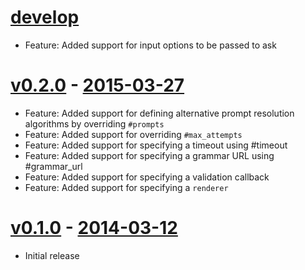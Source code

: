# [develop](https://github.com/adhearsion/adhearsion-ivr)
  * Feature: Added support for input options to be passed to ask

# [v0.2.0](https://github.com/adhearsion/adhearsion-ivr/compare/0.1.0...0.2.0) - [2015-03-27](https://rubygems.org/gems/adhearsion-ivr/versions/0.2.0)
  * Feature: Added support for defining alternative prompt resolution algorithms by overriding `#prompts`
  * Feature: Added support for overriding `#max_attempts`
  * Feature: Added support for specifying a timeout using #timeout
  * Feature: Added support for specifying a grammar URL using #grammar_url
  * Feature: Added support for specifying a validation callback
  * Feature: Added support for specifying a `renderer`

# [v0.1.0](https://github.com/adhearsion/adhearsion-ivr/compare/2c7ff73f5d6471be23e291c7d6c7b61d0128e09a...0.1.0) - [2014-03-12](https://rubygems.org/gems/adhearsion-ivr/versions/0.1.0)
  * Initial release
